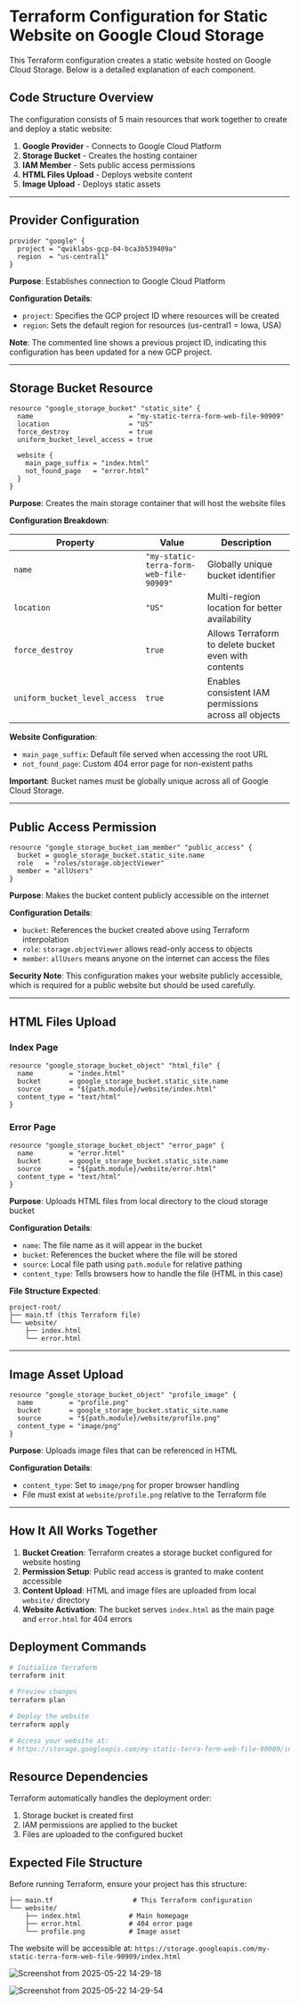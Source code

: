 # Terraform Configuration for Static Website on Google Cloud Storage 

This Terraform configuration creates a static website hosted on Google Cloud Storage. Below is a detailed explanation of each component.

## Code Structure Overview

The configuration consists of 5 main resources that work together to create and deploy a static website:

1. **Google Provider** - Connects to Google Cloud Platform
2. **Storage Bucket** - Creates the hosting container
3. **IAM Member** - Sets public access permissions
4. **HTML Files Upload** - Deploys website content
5. **Image Upload** - Deploys static assets

---

## Provider Configuration

```hcl
provider "google" {
  project = "qwiklabs-gcp-04-bca3b539409a"
  region  = "us-central1"
}
```

**Purpose**: Establishes connection to Google Cloud Platform

**Configuration Details**:
- `project`: Specifies the GCP project ID where resources will be created
- `region`: Sets the default region for resources (us-central1 = Iowa, USA)

**Note**: The commented line shows a previous project ID, indicating this configuration has been updated for a new GCP project.

---

## Storage Bucket Resource

```hcl
resource "google_storage_bucket" "static_site" {
  name                        = "my-static-terra-form-web-file-90909"
  location                    = "US"
  force_destroy               = true
  uniform_bucket_level_access = true
  
  website {
    main_page_suffix = "index.html"
    not_found_page   = "error.html"
  }
}
```

**Purpose**: Creates the main storage container that will host the website files

**Configuration Breakdown**:

| Property | Value | Description |
|----------|-------|-------------|
| `name` | `"my-static-terra-form-web-file-90909"` | Globally unique bucket identifier |
| `location` | `"US"` | Multi-region location for better availability |
| `force_destroy` | `true` | Allows Terraform to delete bucket even with contents |
| `uniform_bucket_level_access` | `true` | Enables consistent IAM permissions across all objects |

**Website Configuration**:
- `main_page_suffix`: Default file served when accessing the root URL
- `not_found_page`: Custom 404 error page for non-existent paths

**Important**: Bucket names must be globally unique across all of Google Cloud Storage.

---

## Public Access Permission

```hcl
resource "google_storage_bucket_iam_member" "public_access" {
  bucket = google_storage_bucket.static_site.name
  role   = "roles/storage.objectViewer"
  member = "allUsers"
}
```

**Purpose**: Makes the bucket content publicly accessible on the internet

**Configuration Details**:
- `bucket`: References the bucket created above using Terraform interpolation
- `role`: `storage.objectViewer` allows read-only access to objects
- `member`: `allUsers` means anyone on the internet can access the files

**Security Note**: This configuration makes your website publicly accessible, which is required for a public website but should be used carefully.

---

## HTML Files Upload

### Index Page
```hcl
resource "google_storage_bucket_object" "html_file" {
  name         = "index.html"
  bucket       = google_storage_bucket.static_site.name
  source       = "${path.module}/website/index.html"
  content_type = "text/html"
}
```

### Error Page
```hcl
resource "google_storage_bucket_object" "error_page" {
  name         = "error.html"
  bucket       = google_storage_bucket.static_site.name
  source       = "${path.module}/website/error.html"
  content_type = "text/html"
}
```

**Purpose**: Uploads HTML files from local directory to the cloud storage bucket

**Configuration Details**:
- `name`: The file name as it will appear in the bucket
- `bucket`: References the bucket where the file will be stored
- `source`: Local file path using `path.module` for relative pathing
- `content_type`: Tells browsers how to handle the file (HTML in this case)

**File Structure Expected**:
```
project-root/
├── main.tf (this Terraform file)
└── website/
    ├── index.html
    └── error.html
```

---

## Image Asset Upload

```hcl
resource "google_storage_bucket_object" "profile_image" {
  name         = "profile.png"
  bucket       = google_storage_bucket.static_site.name
  source       = "${path.module}/website/profile.png"
  content_type = "image/png"
}
```

**Purpose**: Uploads image files that can be referenced in HTML

**Configuration Details**:
- `content_type`: Set to `image/png` for proper browser handling
- File must exist at `website/profile.png` relative to the Terraform file

---

## How It All Works Together

1. **Bucket Creation**: Terraform creates a storage bucket configured for website hosting
2. **Permission Setup**: Public read access is granted to make content accessible
3. **Content Upload**: HTML and image files are uploaded from local `website/` directory
4. **Website Activation**: The bucket serves `index.html` as the main page and `error.html` for 404 errors

## Deployment Commands

```bash
# Initialize Terraform
terraform init

# Preview changes
terraform plan

# Deploy the website
terraform apply

# Access your website at:
# https://storage.googleapis.com/my-static-terra-form-web-file-90909/index.html
```

## Resource Dependencies

Terraform automatically handles the deployment order:
1. Storage bucket is created first
2. IAM permissions are applied to the bucket
3. Files are uploaded to the configured bucket

## Expected File Structure

Before running Terraform, ensure your project has this structure:

```
├── main.tf                    # This Terraform configuration
└── website/
    ├── index.html            # Main homepage
    ├── error.html            # 404 error page
    └── profile.png           # Image asset
```

The website will be accessible at: `https://storage.googleapis.com/my-static-terra-form-web-file-90909/index.html`




![Screenshot from 2025-05-22 14-29-18](https://github.com/user-attachments/assets/7411e0d1-0395-459c-8698-d0141924bfc1)


![Screenshot from 2025-05-22 14-29-54](https://github.com/user-attachments/assets/80e44d5c-ebdb-4ff5-885a-c34b4d425816)
